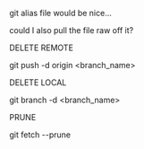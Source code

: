 git alias file would be nice...

could I also pull the file raw off it?

DELETE REMOTE

 git push -d origin <branch_name>

DELETE LOCAL

git branch -d <branch_name>

PRUNE

git fetch --prune

